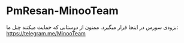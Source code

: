 # PmResan-MinooTeam
بزودی سورس در اینجا قرار میگیرد.
ممنون از دوستانی که حمایت میکنند
چنل ما: https://telegram.me/MinooTeam

